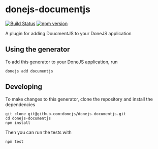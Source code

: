 # donejs-documentjs

[![Build Status](https://travis-ci.org/donejs/donejs-documentjs.svg?branch=master)](https://travis-ci.org/donejs/donejs-documentjs)
[![npm version](https://badge.fury.io/js/donejs-documentjs.svg)](http://badge.fury.io/js/donejs-documentjs)

A plugin for adding DoucmentJS to your DoneJS application

## Using the generator

To add this generator to your DoneJS application, run

```
donejs add documentjs
```

## Developing

To make changes to this generator, clone the repository and install the dependencies

```
git clone git@github.com:donejs/donejs-documentjs.git
cd donejs-documentjs
npm install
```

Then you can run the tests with

```
npm test
```
